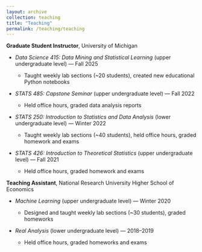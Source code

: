 ```yaml
---
layout: archive
collection: teaching
title: "Teaching"
permalink: /teaching/teaching
---
```


**Graduate Student Instructor**, University of Michigan  

- *Data Science 415: Data Mining and Statistical Learning* (upper undergraduate level) — Fall 2025  
  - Taught weekly lab sections (~20 students), created new educational Python notebooks  


- *STATS 485: Capstone Seminar* (upper undergraduate level) — Fall 2022  
  - Held office hours, graded data analysis reports  


- *STATS 250: Introduction to Statistics and Data Analysis* (lower undergraduate level) — Winter 2022  
  - Taught weekly lab sections (~40 students), held office hours, graded homework and exams  


- *STATS 426: Introduction to Theoretical Statistics* (upper undergraduate level) — Fall 2021  
  - Held office hours, graded homework and exams  

**Teaching Assistant**, National Research University Higher School of Economics  

  - *Machine Learning* (upper undergraduate level) — Winter 2020  
    - Designed and taught weekly lab sections (~30 students), graded homeworks  


  - *Real Analysis* (lower undergraduate level) — 2018–2019  
    - Held office hours, graded homeworks and exams  
